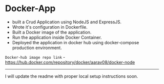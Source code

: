 # Docker-App

- built a Crud Application using NodeJS and ExpressJS.
- Wrote it's configuration in Dockerfile.
- Built a Docker image of the application.
- Run the application inside Docker Container.
- Deployed the application in docker hub using docker-compose production environment.

`Docker-hub image repo link` - https://hub.docker.com/repository/docker/aarav08/docker-node


---
I will update the readme with proper local setup instructions soon.


